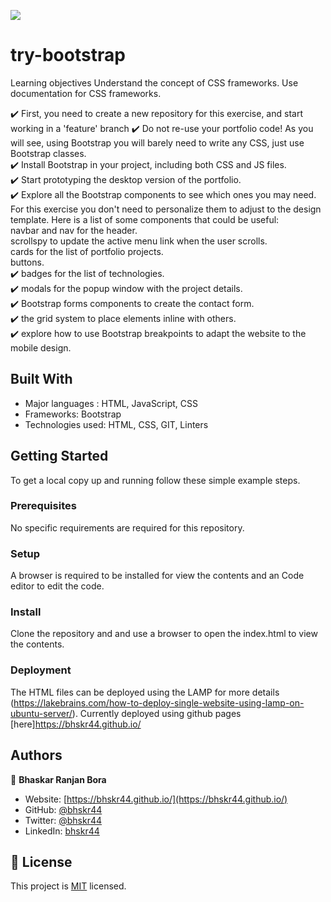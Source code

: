 ![](https://img.shields.io/badge/Microverse-blueviolet)

# try-bootstrap

Learning objectives Understand the concept of CSS frameworks. Use documentation for CSS frameworks.

:heavy_check_mark: First, you need to create a new repository for this exercise, and start working in a 'feature' branch :heavy_check_mark: Do not re-use your portfolio code! As you will see, using Bootstrap you will barely need to write any CSS, just use Bootstrap classes.  
:heavy_check_mark: Install Bootstrap in your project, including both CSS and JS files.  
:heavy_check_mark: Start prototyping the desktop version of the portfolio.  
:heavy_check_mark: Explore all the Bootstrap components to see which ones you may need. For this exercise you don't need to personalize them to adjust to the design template. Here is a list of some components that could be useful:  
navbar and nav for the header.  
scrollspy to update the active menu link when the user scrolls.  
cards for the list of portfolio projects.  
buttons.  
:heavy_check_mark: badges for the list of technologies.  
:heavy_check_mark: modals for the popup window with the project details.  
:heavy_check_mark: Bootstrap forms components to create the contact form.  
:heavy_check_mark: the grid system to place elements inline with others.  
:heavy_check_mark: explore how to use Bootstrap breakpoints to adapt the website to the mobile design.

## Built With

- Major languages : HTML, JavaScript, CSS
- Frameworks: Bootstrap
- Technologies used: HTML, CSS, GIT, Linters

## Getting Started

To get a local copy up and running follow these simple example steps.

### Prerequisites

No specific requirements are required for this repository.

### Setup

A browser is required to be installed for view the contents and an Code editor to edit the code.

### Install

Clone the repository and and use a browser to open the index.html to view the contents.

### Deployment

The HTML files can be deployed using the LAMP for more details (https://lakebrains.com/how-to-deploy-single-website-using-lamp-on-ubuntu-server/). Currently deployed using github pages [here]https://bhskr44.github.io/

## Authors

👤 **Bhaskar Ranjan Bora**

- Website: [https://bhskr44.github.io/](https://bhskr44.github.io/)
- GitHub: [@bhskr44](https://github.com/bhskr44)
- Twitter: [@bhskr44](https://twitter.com/bhskr44)
- LinkedIn: [bhskr44](https://linkedin.com/in/bhskr44)

## 📝 License

This project is [MIT](./LICENSE) licensed.
